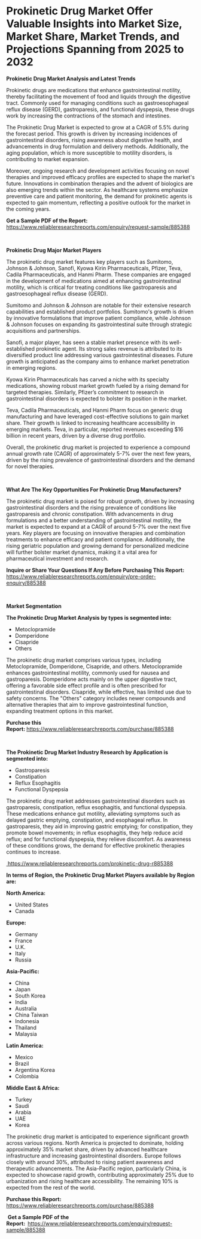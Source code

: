 <p><h1>Prokinetic Drug Market Offer Valuable Insights into Market Size, Market Share, Market Trends, and Projections Spanning from 2025 to 2032</h1></p><p><strong>Prokinetic Drug Market Analysis and Latest Trends</strong></p>
<p><p>Prokinetic drugs are medications that enhance gastrointestinal motility, thereby facilitating the movement of food and liquids through the digestive tract. Commonly used for managing conditions such as gastroesophageal reflux disease (GERD), gastroparesis, and functional dyspepsia, these drugs work by increasing the contractions of the stomach and intestines. </p><p>The Prokinetic Drug Market is expected to grow at a CAGR of 5.5% during the forecast period. This growth is driven by increasing incidences of gastrointestinal disorders, rising awareness about digestive health, and advancements in drug formulation and delivery methods. Additionally, the aging population, which is more susceptible to motility disorders, is contributing to market expansion. </p><p>Moreover, ongoing research and development activities focusing on novel therapies and improved efficacy profiles are expected to shape the market's future. Innovations in combination therapies and the advent of biologics are also emerging trends within the sector. As healthcare systems emphasize preventive care and patient monitoring, the demand for prokinetic agents is expected to gain momentum, reflecting a positive outlook for the market in the coming years.</p></p>
<p><strong>Get a Sample PDF of the Report:&nbsp;</strong> <a href="https://www.reliableresearchreports.com/enquiry/request-sample/885388?utm_campaign=3180&utm_medium=2&utm_source=Github&utm_content=ia&utm_term=19042025&utm_id=prokinetic-drug">https://www.reliableresearchreports.com/enquiry/request-sample/885388</a></p>
<p>&nbsp;</p>
<p><strong>Prokinetic Drug Major Market Players</strong></p>
<p><p>The prokinetic drug market features key players such as Sumitomo, Johnson & Johnson, Sanofi, Kyowa Kirin Pharmaceuticals, Pfizer, Teva, Cadila Pharmaceuticals, and Hanmi Pharm. These companies are engaged in the development of medications aimed at enhancing gastrointestinal motility, which is critical for treating conditions like gastroparesis and gastroesophageal reflux disease (GERD).</p><p>Sumitomo and Johnson & Johnson are notable for their extensive research capabilities and established product portfolios. Sumitomo's growth is driven by innovative formulations that improve patient compliance, while Johnson & Johnson focuses on expanding its gastrointestinal suite through strategic acquisitions and partnerships.</p><p>Sanofi, a major player, has seen a stable market presence with its well-established prokinetic agent. Its strong sales revenue is attributed to its diversified product line addressing various gastrointestinal diseases. Future growth is anticipated as the company aims to enhance market penetration in emerging regions.</p><p>Kyowa Kirin Pharmaceuticals has carved a niche with its specialty medications, showing robust market growth fueled by a rising demand for targeted therapies. Similarly, Pfizer’s commitment to research in gastrointestinal disorders is expected to bolster its position in the market.</p><p>Teva, Cadila Pharmaceuticals, and Hanmi Pharm focus on generic drug manufacturing and have leveraged cost-effective solutions to gain market share. Their growth is linked to increasing healthcare accessibility in emerging markets. Teva, in particular, reported revenues exceeding $16 billion in recent years, driven by a diverse drug portfolio.</p><p>Overall, the prokinetic drug market is projected to experience a compound annual growth rate (CAGR) of approximately 5-7% over the next few years, driven by the rising prevalence of gastrointestinal disorders and the demand for novel therapies.</p></p>
<p>&nbsp;</p>
<p><strong>What Are The Key Opportunities For Prokinetic Drug Manufacturers?</strong></p>
<p><p>The prokinetic drug market is poised for robust growth, driven by increasing gastrointestinal disorders and the rising prevalence of conditions like gastroparesis and chronic constipation. With advancements in drug formulations and a better understanding of gastrointestinal motility, the market is expected to expand at a CAGR of around 5-7% over the next five years. Key players are focusing on innovative therapies and combination treatments to enhance efficacy and patient compliance. Additionally, the rising geriatric population and growing demand for personalized medicine will further bolster market dynamics, making it a vital area for pharmaceutical investment and research.</p></p>
<p><strong>Inquire or Share Your Questions If Any Before Purchasing This Report:</strong> <a href="https://www.reliableresearchreports.com/enquiry/pre-order-enquiry/885388?utm_campaign=3180&utm_medium=2&utm_source=Github&utm_content=ia&utm_term=19042025&utm_id=prokinetic-drug">https://www.reliableresearchreports.com/enquiry/pre-order-enquiry/885388</a></p>
<p>&nbsp;</p>
<p><strong>Market Segmentation</strong></p>
<p><strong>The Prokinetic Drug Market Analysis by types is segmented into:</strong></p>
<p><ul><li>Metoclopramide</li><li>Domperidone</li><li>Cisapride</li><li>Others</li></ul></p>
<p><p>The prokinetic drug market comprises various types, including Metoclopramide, Domperidone, Cisapride, and others. Metoclopramide enhances gastrointestinal motility, commonly used for nausea and gastroparesis. Domperidone acts mainly on the upper digestive tract, offering a favorable side effect profile and is often prescribed for gastrointestinal disorders. Cisapride, while effective, has limited use due to safety concerns. The "Others" category includes newer compounds and alternative therapies that aim to improve gastrointestinal function, expanding treatment options in this market.</p></p>
<p><strong>Purchase this Report:&nbsp;</strong><a href="https://www.reliableresearchreports.com/purchase/885388?utm_campaign=3180&utm_medium=2&utm_source=Github&utm_content=ia&utm_term=19042025&utm_id=prokinetic-drug">https://www.reliableresearchreports.com/purchase/885388</a></p>
<p>&nbsp;</p>
<p><strong>The Prokinetic Drug Market Industry Research by Application is segmented into:</strong></p>
<p><ul><li>Gastroparesis</li><li>Constipation</li><li>Reflux Esophagitis</li><li>Functional Dyspepsia</li></ul></p>
<p><p>The prokinetic drug market addresses gastrointestinal disorders such as gastroparesis, constipation, reflux esophagitis, and functional dyspepsia. These medications enhance gut motility, alleviating symptoms such as delayed gastric emptying, constipation, and esophageal reflux. In gastroparesis, they aid in improving gastric emptying; for constipation, they promote bowel movements; in reflux esophagitis, they help reduce acid reflux; and for functional dyspepsia, they relieve discomfort. As awareness of these conditions grows, the demand for effective prokinetic therapies continues to increase.</p></p>
<p><a href="https://www.reliableresearchreports.com/prokinetic-drug-r885388?utm_campaign=3180&utm_medium=2&utm_source=Github&utm_content=ia&utm_term=19042025&utm_id=prokinetic-drug">&nbsp;https://www.reliableresearchreports.com/prokinetic-drug-r885388</a></p>
<p><strong>In terms of Region, the Prokinetic Drug Market Players available by Region are:</strong></p>
<p>
    <p> <strong> North America: </strong>
        <ul>
            <li>United States</li>
            <li>Canada</li>
        </ul>
        </p> 
    <p> <strong> Europe: </strong>
        <ul>
            <li>Germany</li>
            <li>France</li>
            <li>U.K.</li>
            <li>Italy</li>
            <li>Russia</li>
        </ul>
        </p> 
    <p> <strong> Asia-Pacific: </strong>
        <ul>
            <li>China</li>
            <li>Japan</li>
            <li>South Korea</li>
            <li>India</li>
            <li>Australia</li>
            <li>China Taiwan</li>
            <li>Indonesia</li>
            <li>Thailand</li>
            <li>Malaysia</li>
        </ul>
        </p> 
    <p> <strong> Latin America: </strong>
        <ul>
            <li>Mexico</li>
            <li>Brazil</li>
            <li>Argentina Korea</li>
            <li>Colombia</li>
        </ul>
        </p> 
    <p> <strong> Middle East & Africa: </strong>
        <ul>
            <li>Turkey</li>
            <li>Saudi</li>
            <li>Arabia</li>
            <li>UAE</li>
            <li>Korea</li>
        </ul>
    </p>
    </p>
<p><p>The prokinetic drug market is anticipated to experience significant growth across various regions. North America is projected to dominate, holding approximately 35% market share, driven by advanced healthcare infrastructure and increasing gastrointestinal disorders. Europe follows closely with around 30%, attributed to rising patient awareness and therapeutic advancements. The Asia-Pacific region, particularly China, is expected to showcase rapid growth, contributing approximately 25% due to urbanization and rising healthcare accessibility. The remaining 10% is expected from the rest of the world.</p></p>
<p><strong>Purchase this Report: </strong><a href="https://www.reliableresearchreports.com/purchase/885388?utm_campaign=3180&utm_medium=2&utm_source=Github&utm_content=ia&utm_term=19042025&utm_id=prokinetic-drug">https://www.reliableresearchreports.com/purchase/885388</a></p>
<p>&nbsp;<strong>Get a Sample PDF of the Report:&nbsp;&nbsp;</strong><a href="https://www.reliableresearchreports.com/enquiry/request-sample/885388?utm_campaign=3180&utm_medium=2&utm_source=Github&utm_content=ia&utm_term=19042025&utm_id=prokinetic-drug">https://www.reliableresearchreports.com/enquiry/request-sample/885388</a></p>
<p><strong></strong></p>
<p><p></p><p></p><p></p></p>